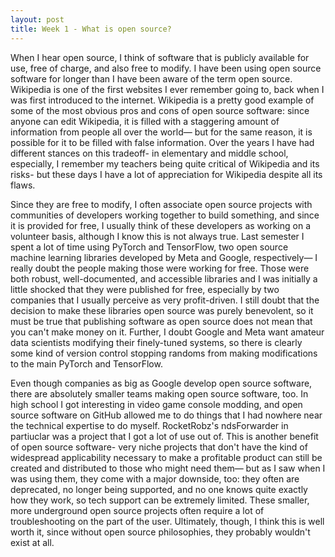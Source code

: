 ```yaml
---
layout: post
title: Week 1 - What is open source?
---
```




When I hear open source, I think of software that is publicly available for use, free of charge, and also free to modify. I have been using open source software for longer than I have been aware of the term open source. Wikipedia is one of the first websites I ever remember going to, back when I was first introduced to the internet. Wikipedia is a pretty good example of <!--more--> some of the most obvious pros and cons of open source software: since anyone can edit Wikipedia, it is filled with a staggering amount of information from people all over the world— but for the same reason, it is possible for it to be filled with false information. Over the years I have had different stances on this tradeoff- in elementary and middle school, especially, I remember my teachers being quite critical of Wikipedia and its risks- but these days I have a lot of appreciation for Wikipedia despite all its flaws.

Since they are free to modify, I often associate open source projects with communities of developers working together to build something, and since it is provided for free, I usually think of these developers as working on a volunteer basis, although I know this is not always true. Last semester I spent a lot of time using PyTorch and TensorFlow, two open source machine learning libraries developed by Meta and Google, respectively— I really doubt the people making those were working for free. Those were both robust, well-documented, and accessible libraries and I was initially a little shocked that they were published for free, especially by two companies that I usually perceive as very profit-driven. I still doubt that the decision to make these libraries open source was purely benevolent, so it must be true that publishing software as open source does not mean that you can't make money on it. Further, I doubt Google and Meta want amateur data scientists modifying their finely-tuned systems, so there is clearly some kind of version control stopping randoms from making modifications to the main PyTorch and TensorFlow.

Even though companies as big as Google develop open source software, there are absolutely smaller teams making open source software, too. In high school I got interesting in video game console modding, and open source software on GitHub allowed me to do things that I had nowhere near the technical expertise to do myself. RocketRobz's ndsForwarder in partiuclar was a project that I got a lot of use out of. This is another benefit of open source software- very niche projects that don't have the kind of widespread applicability necessary to make a profitable product can still be created and distributed to those who might need them— but as I saw when I was using them, they come with a major downside, too: they often are deprecated, no longer being supported, and no one knows quite exactly how they work, so tech support can be extremely limited. These smaller, more underground open source projects often require a lot of troubleshooting on the part of the user. Ultimately, though, I think this is well worth it, since without open source philosophies, they probably wouldn't exist at all.